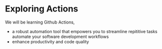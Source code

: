 # Exploring Actions
We will be learning Github Actions,
- a robust automation tool that empowers you to streamline repititive tasks
automate your software development workflows
- enhance productivity and code quality